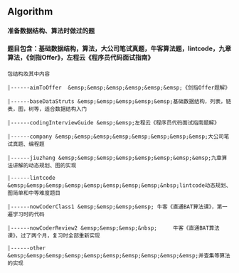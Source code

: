 ## Algorithm
####    准备数据结构、算法时做过的题
####    题目包含：基础数据结构，算法，大公司笔试真题，牛客算法题，lintcode，九章算法，《剑指Offer》，左程云《程序员代码面试指南》

    包结构及其中内容
    
    |------aimToOffer  &emsp;&emsp;&emsp;&emsp;&emsp;&emsp;《剑指Offer题解》
    
    |------baseDataStruts &emsp;&emsp;&emsp;&emsp;&emsp;基础数据结构，列表，链表，图，树等，适合数据结构入门

    |------codingInterviewGuide &emsp;&emsp;左程云《程序员代码面试指南题解》

    |------company &emsp;&emsp;&emsp;&emsp;&emsp;&emsp;&emsp;&emsp;大公司笔试真题、编程题

    |------jiuzhang &emsp;&emsp;&emsp;&emsp;&emsp;&emsp;&emsp;&emsp;九章算法讲解的动态规划、图的实现

    |------lintcode &emsp;&emsp;&emsp;&emsp;&emsp;&emsp;&emsp;&emsp;&nbsp;lintcode动态规划、图简单和中等难度题目

    |------nowCoderClass1 &emsp;&emsp;&emsp;&emsp; 牛客《直通BAT算法课》，第一遍学习时的代码

    |------nowCoderReview2 &emsp;&emsp;&emsp;&nbsp;     牛客《直通BAT算法课》，过了两个月，复习时全部重新实现

    |------other &emsp;&emsp;&emsp;&emsp;&emsp;&emsp;&emsp;&emsp;&emsp;&emsp;并查集等算法的实现


